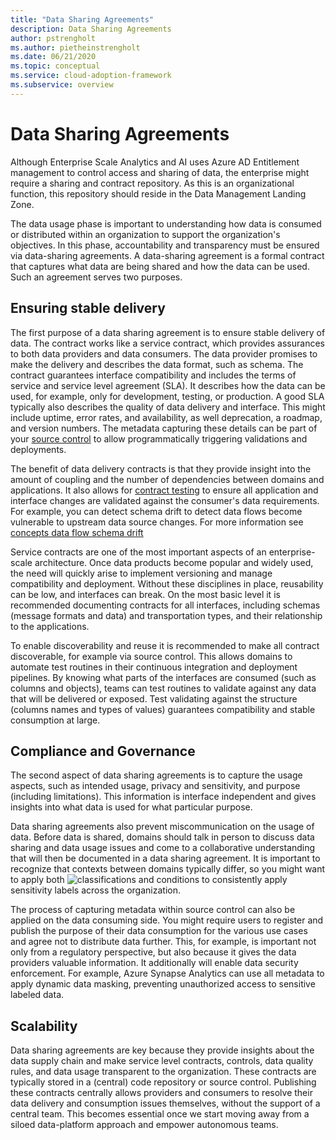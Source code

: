 ```yaml
---
title: "Data Sharing Agreements"
description: Data Sharing Agreements
author: pstrengholt
ms.author: pietheinstrengholt
ms.date: 06/21/2020
ms.topic: conceptual
ms.service: cloud-adoption-framework
ms.subservice: overview
---
```


# Data Sharing Agreements

Although Enterprise Scale Analytics and AI uses Azure AD Entitlement management to control access and sharing of data, the enterprise might require a sharing and contract repository. As this is an organizational function, this repository should reside in the Data Management Landing Zone.

The data usage phase is important to understanding how data is consumed or distributed within an organization to support the organization's objectives. In this phase, accountability and transparency must be ensured via data-sharing agreements. A data-sharing agreement is a formal contract that captures what data are being shared and how the data can be used. Such an agreement serves two purposes.

## Ensuring stable delivery

The first purpose of a data sharing agreement is to ensure stable delivery of data. The contract works like a service contract, which provides assurances to both data providers and data consumers. The data provider promises to make the delivery and describes the data format, such as schema. The contract guarantees interface compatibility and includes the terms of service and service level agreement (SLA). It describes how the data can be used, for example, only for development, testing, or production. A good SLA typically also describes the quality of data delivery and interface. This might include uptime, error rates, and availability, as well deprecation, a roadmap, and version numbers. The metadata capturing these details can be part of your [source control](/azure/data-factory/source-control) to allow programmatically triggering validations and deployments.

The benefit of data delivery contracts is that they provide insight into the amount of coupling and the number of dependencies between domains and applications. It also allows for [contract testing](/azure/data-factory/continuous-integration-deployment#cicd-lifecycle) to ensure all application and interface changes are validated against the consumer's data requirements. For example, you can detect schema drift to detect data flows become vulnerable to upstream data source changes. For more information see [concepts data flow schema drift](/en-us/azure/data-factory/concepts-data-flow-schema-drift)

Service contracts are one of the most important aspects of an enterprise-scale architecture. Once data products become popular and widely used, the need will quickly arise to implement versioning and manage compatibility and deployment. Without these disciplines in place, reusability can be low, and interfaces can break. On the most basic level it is recommended documenting contracts for all interfaces, including schemas (message formats and data) and transportation types, and their relationship to the applications.

To enable discoverability and reuse it is recommended to make all contract discoverable, for example via source control. This allows domains to automate test routines in their continuous integration and deployment pipelines. By knowing what parts of the interfaces are consumed (such as columns and objects), teams can test routines to validate against any data that will be delivered or exposed. Test validating against the structure (columns names and types of values) guarantees compatibility and stable consumption at large.

## Compliance and Governance

The second aspect of data sharing agreements is to capture the usage aspects, such as intended usage, privacy and sensitivity, and purpose (including limitations). This information is interface independent and gives insights into what data is used for what particular purpose.

Data sharing agreements also prevent miscommunication on the usage of data. Before data is shared, domains should talk in person to discuss data sharing and data usage issues and come to a collaborative understanding that will then be documented in a data sharing agreement. It is important to recognize that contexts between domains typically differ, so you might want to apply both ![classifications and conditions](/azure/purview/create-sensitivity-label) to consistently apply sensitivity labels across the organization.

The process of capturing metadata within source control can also be applied on the data consuming side. You might require users to register and publish the purpose of their data consumption for the various use cases and agree not to distribute data further. This, for example, is important not only from a regulatory perspective, but also because it gives the data providers valuable information. It additionally will enable data security enforcement. For example, Azure Synapse Analytics can use all metadata to apply dynamic data masking, preventing unauthorized access to sensitive labeled data.

## Scalability

Data sharing agreements are key because they provide insights about the data supply chain and make service level contracts, controls, data quality rules, and data usage transparent to the organization. These contracts are typically stored in a (central) code repository or source control. Publishing these contracts centrally allows providers and consumers to resolve their data delivery and consumption issues themselves, without the support of a central team. This becomes essential once we start moving away from a siloed data-platform approach and empower autonomous teams.
